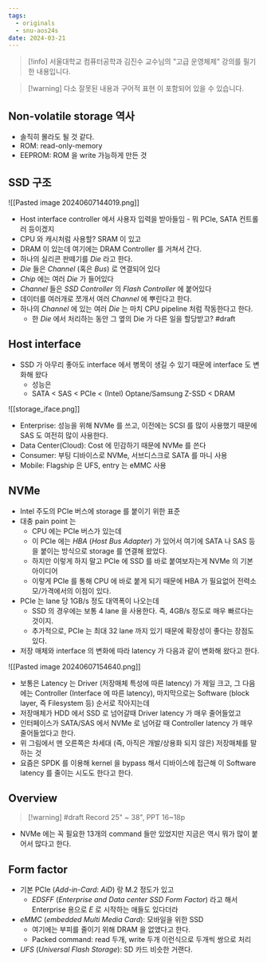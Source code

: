 ```yaml
---
tags:
  - originals
  - snu-aos24s
date: 2024-03-21
---
```

> [!info] 서울대학교 컴퓨터공학과 김진수 교수님의 "고급 운영체제" 강의를 필기한 내용입니다.

> [!warning] 다소 잘못된 내용과 구어적 표현 이 포함되어 있을 수 있습니다.

## Non-volatile storage 역사

- 솔직히 몰라도 될 것 같다.
- ROM: read-only-memory
- EEPROM: ROM 을 write 가능하게 만든 것

## SSD 구조

![[Pasted image 20240607144019.png]]

- Host interface controller 에서 사용자 입력을 받아들임 - 뭐 PCIe, SATA 컨트롤러 등이겠지
- CPU 와 캐시처럼 사용할? SRAM 이 있고
- DRAM 이 있는데 여기에는 DRAM Controller 를 거쳐서 간다.
- 하나의 실리콘 판떼기를 *Die* 라고 한다.
- *Die* 들은 *Channel* (혹은 *Bus*) 로 연결되어 있다
- *Chip* 에는 여러 *Die* 가 들어있다
- *Channel* 들은 *SSD Controller* 의 *Flash Controller* 에 붙어있다
- 데이터를 여러개로 쪼개서 여러 *Channel* 에 뿌린다고 한다.
- 하나의 *Channel* 에 있는 여러 *Die* 는 마치 CPU pipeline 처럼 작동한다고 한다.
	- 한 *Die* 에서 처리하는 동안 그 옆의 Die 가 다른 일을 할당받고? #draft 

## Host interface

- SSD 가 아무리 좋아도 interface 에서 병목이 생길 수 있기 때문에 interface 도 변화해 왔다
	- 성능은
	- SATA < SAS < PCIe < (Intel) Optane/Samsung Z-SSD < DRAM

![[storage_iface.png]]

- Enterprise: 성능을 위해 NVMe 를 쓰고, 이전에는 SCSI 를 많이 사용했기 때문에 SAS 도 여전히 많이 사용한다.
- Data Center(Cloud): Cost 에 민감하기 때문에 NVMe 를 쓴다
- Consumer: 부팅 디바이스로 NVMe, 서브디스크로 SATA 를 마니 사용
- Mobile: Flagship 은 UFS, entry 는 eMMC 사용

## NVMe

- Intel 주도의 PCIe 버스에 storage 를 붙이기 위한 표준
- 대충 pain point 는
	- CPU 에는 PCIe 버스가 있는데
	- 이 PCIe 에는 *HBA* (*Host Bus Adapter*) 가 있어서 여기에 SATA 나 SAS 등을 붙이는 방식으로 storage 를 연결해 왔었다.
	- 하지만 이렇게 하지 말고 PCIe 에 SSD 를 바로 붙여보자는게 NVMe 의 기본 아이디어
	- 이렇게 PCIe 를 통해 CPU 에 바로 붙게 되기 때문에 HBA 가 필요없어 전력소모/가격에서의 이점이 있다.
- PCIe 는 lane 당 1GB/s 정도 대역폭이 나오는데
	- SSD 의 경우에는 보통 4 lane 을 사용한다. 즉, 4GB/s 정도로 매우 빠르다는 것이지.
	- 추가적으로, PCIe 는 최대 32 lane 까지 있기 때문에 확장성이 좋다는 장점도 있다.
- 저장 매체와 interface 의 변화에 따라 latency 가 다음과 같이 변화해 왔다고 한다.

![[Pasted image 20240607154640.png]]

- 보통은 Latency 는 Driver (저장매체 특성에 따른 latency) 가 제일 크고, 그 다음에는 Controller (Interface 에 따른 latency), 마지막으로는 Software (block layer, 즉 Filesystem 등) 순서로 작아지는데
- 저장매체가 HDD 에서 SSD 로 넘어갈때 Driver latency 가 매우 줄어들었고
- 인터페이스가 SATA/SAS 에서 NVMe 로 넘어갈 때 Controller latency 가 매우 줄어들었다고 한다.
- 위 그림에서 맨 오른쪽은 차세대 (즉, 아직은 개발/상용화 되지 않은) 저장매체를 말하는 것
- 요즘은 SPDK 를 이용해 kernel 을 bypass 해서 디바이스에 접근해 이 Software latency 를 줄이는 시도도 한다고 한다.

## Overview

> [!warning] #draft Record 25" ~ 38", PPT 16~18p

- NVMe 에는 꼭 필요한 13개의 command 들만 있었지만 지금은 역시 뭐가 많이 붙어서 많다고 한다.

## Form factor

- 기본 PCIe (*Add-in-Card*: *AiD*) 랑 M.2 정도가 있고
	- *EDSFF* (*Enterprise and Data center SSD Form Factor*) 라고 해서 Enterprise 용으로 *E* 로 시작하는 애들도 있다더라
- *eMMC* (*embedded Multi Media Card*): 모바일을 위한 SSD
	- 여기에는 부피를 줄이기 위해 DRAM 을 없앴다고 한다.
	- Packed command: read 두개, write 두개 이런식으로 두개씩 쌍으로 처리
- *UFS* (*Universal Flash Storage*): SD 카드 비슷한 거랜다.